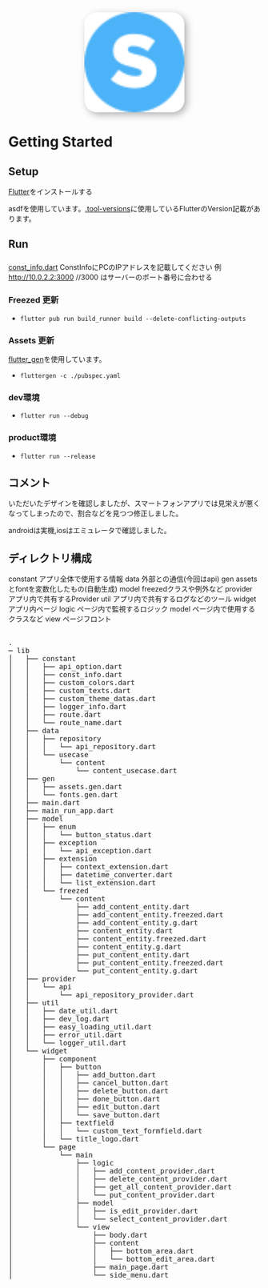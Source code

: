 <div align="center">
	<img src="assets/image/logo.svg" width="200" height="200" style="border-radius: 25px; box-shadow: 5px 5px 15px rgba(0, 0, 0, 0.3);" >
</div>

# Getting Started

## Setup

[Flutter](https://qiita.com/mkurom/items/bd0e2ae45d7afb5e02ec)をインストールする

asdfを使用しています。[.tool-versions](.tool-versions)に使用しているFlutterのVersion記載があります。

## Run

###
[const_info.dart](./lib/constant/const_info.dart)
ConstInfoにPCのIPアドレスを記載してください
例 http://10.0.2.2:3000   //3000 はサーバーのポート番号に合わせる

### Freezed 更新
- `flutter pub run build_runner build --delete-conflicting-outputs`

### Assets 更新
[flutter_gen](https://pub.dev/packages/flutter_gen)を使用しています。
- `fluttergen -c ./pubspec.yaml`

### dev環境
- `flutter run --debug`

### product環境
- `flutter run --release`


## コメント
いただいたデザインを確認しましたが、スマートフォンアプリでは見栄えが悪くなってしまったので、割合などを見つつ修正しました。

androidは実機,iosはエミュレータで確認しました。

## ディレクトリ構成
constant アプリ全体で使用する情報
data 外部との通信(今回はapi)
gen assetsとfontを変数化したもの(自動生成)
model freezedクラスや例外など
provider アプリ内で共有するProvider
util アプリ内で共有するログなどのツール
widget アプリ内ページ
  logic ページ内で監視するロジック
  model ページ内で使用するクラスなど
  view ページフロント

<pre> 
.
─ lib
│   ├── constant
│   │   ├── api_option.dart
│   │   ├── const_info.dart
│   │   ├── custom_colors.dart
│   │   ├── custom_texts.dart
│   │   ├── custom_theme_datas.dart
│   │   ├── logger_info.dart
│   │   ├── route.dart
│   │   └── route_name.dart
│   ├── data
│   │   ├── repository
│   │   │   └── api_repository.dart
│   │   └── usecase
│   │       └── content
│   │           └── content_usecase.dart
│   ├── gen
│   │   ├── assets.gen.dart
│   │   └── fonts.gen.dart
│   ├── main.dart
│   ├── main_run_app.dart
│   ├── model
│   │   ├── enum
│   │   │   └── button_status.dart
│   │   ├── exception
│   │   │   └── api_exception.dart
│   │   ├── extension
│   │   │   ├── context_extension.dart
│   │   │   ├── datetime_converter.dart
│   │   │   └── list_extension.dart
│   │   └── freezed
│   │       └── content
│   │           ├── add_content_entity.dart
│   │           ├── add_content_entity.freezed.dart
│   │           ├── add_content_entity.g.dart
│   │           ├── content_entity.dart
│   │           ├── content_entity.freezed.dart
│   │           ├── content_entity.g.dart
│   │           ├── put_content_entity.dart
│   │           ├── put_content_entity.freezed.dart
│   │           └── put_content_entity.g.dart
│   ├── provider
│   │   └── api
│   │       └── api_repository_provider.dart
│   ├── util
│   │   ├── date_util.dart
│   │   ├── dev_log.dart
│   │   ├── easy_loading_util.dart
│   │   ├── error_util.dart
│   │   └── logger_util.dart
│   └── widget
│       ├── component
│       │   ├── button
│       │   │   ├── add_button.dart
│       │   │   ├── cancel_button.dart
│       │   │   ├── delete_button.dart
│       │   │   ├── done_button.dart
│       │   │   ├── edit_button.dart
│       │   │   └── save_button.dart
│       │   ├── textfield
│       │   │   └── custom_text_formfield.dart
│       │   └── title_logo.dart
│       └── page
│           └── main
│               ├── logic
│               │   ├── add_content_provider.dart
│               │   ├── delete_content_provider.dart
│               │   ├── get_all_content_provider.dart
│               │   └── put_content_provider.dart
│               ├── model
│               │   ├── is_edit_provider.dart
│               │   └── select_content_provider.dart
│               └── view
│                   ├── body.dart
│                   ├── content
│                   │   ├── bottom_area.dart
│                   │   └── bottom_edit_area.dart
│                   ├── main_page.dart
│                   └── side_menu.dart

</pre>